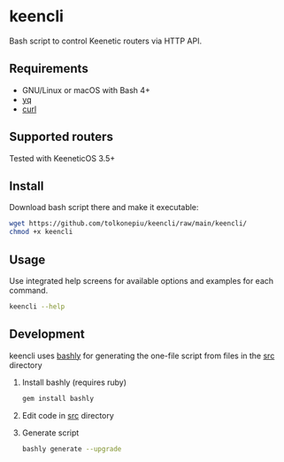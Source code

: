 # keencli

Bash script to control Keenetic routers via HTTP API.

## Requirements

- GNU/Linux or macOS with Bash 4+
- [yq](https://mikefarah.gitbook.io/yq/)
- [curl](https://curl.se)

## Supported routers

Tested with KeeneticOS 3.5+

## Install

Download bash script there and make it executable:

```sh
wget https://github.com/tolkonepiu/keencli/raw/main/keencli/
chmod +x keencli
```

## Usage

Use integrated help screens for available options and examples for each command.

```sh
keencli --help
```

## Development

keencli uses [bashly](https://github.com/DannyBen/bashly/) for generating
the one-file script from files in the [src](src) directory

1. Install bashly (requires ruby)

   ```sh
   gem install bashly
   ```

1. Edit code in [src](src) directory

1. Generate script

   ```sh
   bashly generate --upgrade
   ```
